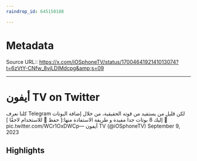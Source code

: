 ```yaml
---
raindrop_id: 645150188

---
```


# Metadata
Source URL:: https://x.com/iOSphoneTV/status/1700464192141013074?t=6zVtY-CNfw_8vjLDIMdcpg&amp;s=09


---
# أيفون TV on Twitter

كلنا نعرف Telegram لكن قليل من يستفيد من قوته الحقيقية، من خلال إضافة البوتات 🤖 إليك 8 بوتات جدا مفيدة و طريقة الاستفادة منها:[ حفظ 🔖 للاستخدام لاحقًا ] pic.twitter.com/WCr1OxDWCp— أيفون TV (@iOSphoneTV) September 9, 2023

## Highlights
